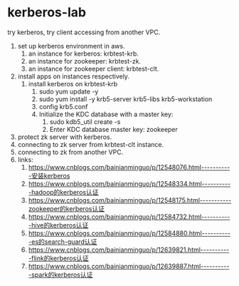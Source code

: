 # kerberos-lab
try kerberos, try client accessing from another VPC.

1. set up kerberos environment in aws.
   1. an instance for kerberos: krbtest-krb.
   2. an instance for zookeeper: krbtest-zk.
   3. an instance for zookeeper client: krbtest-clt.
2. install apps on instances respectively.
   1. install kerberos on krbtest-krb
      1. sudo yum update -y
      2. sudo yum install -y krb5-server krb5-libs krb5-workstation
      3. config krb5.conf
      4. Initialize the KDC database with a master key: 
         1. sudo kdb5_util create -s
         2. Enter KDC database master key: zookeeper
3. protect zk server with kerberos.
4. connecting to zk server from krbtest-clt instance.
5. connecting to zk from another VPC.
6. links:
   1. https://www.cnblogs.com/bainianminguo/p/12548076.html-----------安装kerberos
   2. https://www.cnblogs.com/bainianminguo/p/12548334.html-----------hadoop的kerberos认证
   3. https://www.cnblogs.com/bainianminguo/p/12548175.html-----------zookeeper的kerberos认证
   4. https://www.cnblogs.com/bainianminguo/p/12584732.html-----------hive的kerberos认证
   5. https://www.cnblogs.com/bainianminguo/p/12584880.html-----------es的search-guard认证
   6. https://www.cnblogs.com/bainianminguo/p/12639821.html-----------flink的kerberos认证
   7. https://www.cnblogs.com/bainianminguo/p/12639887.html-----------spark的kerberos认证